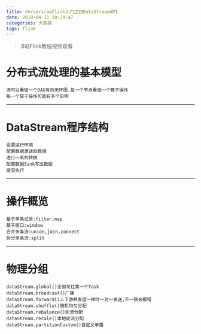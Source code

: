 ```yaml
---
title: Ververica&Flink入门之四DataStreamAPI
date: 2019-04-11 20:29:47
categories: 大数据
tags: flink
---
```


> B站Flink教程视频观看

<!-- more -->


# 分布式流处理的基本模型
```
流可以看做一个DAG有向无环图,每一个节点看做一个算子操作
每一个算子操作可能有多个实例
```

---

# DataStream程序结构
```
设置运行环境
配置数据源读取数据
进行一系列转换
配置数据Sink写出数据
提交执行
```

---

# 操作概览
```
基于单条记录:filter,map
基于窗口:window
合并多条流:union,join,connect
拆分单条流:split
```

---

# 物理分组
```
dataStream.global()全部发往第一个Task
dataStream.broadcast()广播
dataStream.forward()上下游并发度一样时一对一发送,不一致会报错
dataStream.shuffle()随机均匀分配
dataStream.rebalance()轮流分配
dataStream.recale()本地轮流分配
dataStream.partitionCustom()自定义单播
```